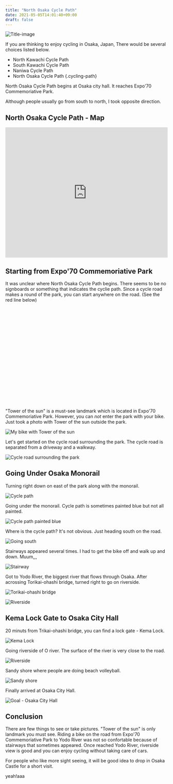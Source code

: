 ```yaml
---
title: "North Osaka Cycle Path"
date: 2021-05-05T14:01:40+09:00
draft: false
---
```


![Title-image](/image/n-osaka-cycle-path-00.webp)

If you are thinking to enjoy cycling in Osaka, Japan, There would be several choices listed below.

* North Kawachi Cycle Path
* South Kawachi Cycle Path
* Naniwa Cycle Path
* North Osaka Cycle Path
{.cycling-path}

North Osaka Cycle Path begins at Osaka city hall. It reaches Expo'70 Commemoriative Park.

Although people usually go from south to north, I took opposite direction.

## North Osaka Cycle Path - Map

<iframe title="Strava - North Osaka Cycle Path" allowtransparency="true" frameborder="0" height="405" loading="lazy" scrolling="no" src="https://www.strava.com/activities/4208848649/embed/7571a178d858e2fdb62c3260d32a0f8394256ac7" width="590" style="display: block; margin-left: auto; margin-right: auto; max-width: 100% !important">
 </iframe>
 
## Starting from Expo'70 Commemoriative Park

It was unclear where North Osaka Cycle Path begins. There seems to be no signboards or something that indicates the cyclie path. Since a cycle road makes a round of the park, you can start anywhere on the road. (See the red line below)

<style type="text/css">
  #map {
    width: 100%;
	height: 300px;
  }
</style>
<div>
 <div id="map">
 </div>
</div>
<script>
 /*  "use strict";
  var map;
  var polyCoords1;
  var myPoly1; */
  function initMap() {
  const  map = new google.maps.Map(document.getElementById("map"), {
      center: {
        lat: 34.80952,
        lng: 135.53241,
      },
      zoom: 14,
    });
    const polyCoords1 = [
              { lat: 34.8032461, lng: 135.5317052 },
              { lat: 34.8028937, lng: 135.5331643 },
              { lat: 34.8029642, lng: 135.5350097 },
              { lat: 34.8037042, lng: 135.5366834 },
              { lat: 34.8047613, lng: 135.5379708 },
              { lat: 34.8079679, lng: 135.5387862 },
              { lat: 34.810223, lng: 135.5392583 },
              { lat: 34.8117029, lng: 135.5393441 },
              { lat: 34.8125485, lng: 135.5390008 },
              { lat: 34.8132884, lng: 135.5383571 },
              { lat: 34.8142398, lng: 135.5354817 },
              { lat: 34.8161424, lng: 135.5294307 },
              { lat: 34.8165652, lng: 135.528272 },
              { lat: 34.8166709, lng: 135.5273707 },
              { lat: 34.8164595, lng: 135.5263408 },
              { lat: 34.8158253, lng: 135.5250962 },
              { lat: 34.81202, lng: 135.5209764 },
              { lat: 34.8111744, lng: 135.5203755 },
              { lat: 34.8100468, lng: 135.5204185 },
              { lat: 34.8087079, lng: 135.5210622 },
              { lat: 34.8064527, lng: 135.5243238 },
              { lat: 34.8044089, lng: 135.5276282 },
              { lat: 34.8032461, lng: 135.5317052 },
      ];
    const myPoly1 = new google.maps.Polygon({
    paths: polyCoords1,
    strokeColor: "#FF0000",
    strokeOpacity: 0.8,
    strokeWeight: 4,
    /* fillColor: "#FF0000", */
    fillOpacity: 0,
  });
  myPoly1.setMap(map);
  }
</script>
<script async="" defer="" src="https://maps.googleapis.com/maps/api/js?key=AIzaSyDAG1N0NpBMoA7i50CoezOvm7sTLk8dlS8&amp;callback=initMap">
</script>

"Tower of the sun" is a must-see landmark which is located in Expo'70 Commemoriative Park. However, you can *not* enter the park with your bike. Just took a photo with Tower of the sun outside the park.

![My bike with Tower of the sun](/image/n-osaka-cycle-path-01.webp)

Let's get started on the cycle road surrounding the park. The cycle road is separated from a driveway and a walkway.

![Cycle road surrounding the park](/image/n-osaka-cycle-path-02.webp)

## Going Under Osaka Monorail

Turning right down on east of the park along with the monorail.

![Cycle path](/image/n-osaka-cycle-path-03.webp)

Going under the monorail. Cycle path is sometimes painted blue but not all painted. 

![Cycle path painted blue](/image/n-osaka-cycle-path-04.webp)

Where is the cycle path? It's not obvious. Just heading south on the road.

![Going south](/image/n-osaka-cycle-path-05.webp)

Stairways appeared several times. I had to get the bike off and walk up and down. Muum,,,

![Stairway](/image/n-osaka-cycle-path-06.webp)

Got to Yodo River, the biggest river that flows through Osaka. After acrossing Torikai-ohashi bridge, turned right to go on riverside.

![Torikai-ohashi bridge](/image/n-osaka-cycle-path-07.webp)

![Riverside](/image/n-osaka-cycle-path-08.webp)

## Kema Lock Gate to Osaka City Hall

20 minuts from Trikai-ohashi bridge, you can find a lock gate - Kema Lock.

![Kema Lock](/image/n-osaka-cycle-path-09.webp)

Going riverside of O river. The surface of the river is very close to the road.

![Riverside](/image/n-osaka-cycle-path-10.webp)

Sandy shore where people are doing beach volleyball.

![Sandy shore](/image/n-osaka-cycle-path-11.webp)

Finally arrived at Osaka City Hall. 

![Goal - Osaka City Hall](/image/n-osaka-cycle-path-12.webp)

## Conclusion

There are few things to see or take pictures. "Tower of the sun" is only landmark you must see. Riding a bike on the road from Expo'70 Commemoriative Park to Yodo River was not so confortable because of stairways that sometimes appeared. Once reached Yodo River, riverside view is good and you can enjoy cycling without taking care of cars.

For people who like more sight seeing, it will be good idea to drop in Osaka Castle for a short visit.

yeah!aaa
